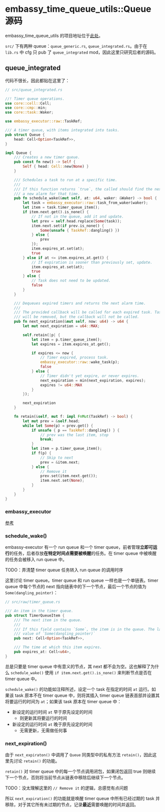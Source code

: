# embassy_time_queue_utils::Queue 源码

embassy_time_queue_utils 的项目地址位于[此处](https://github.com/embassy-rs/embassy/tree/b528ed06e3025e0803e8fd6dc53ac968df9f49bc/embassy-time-queue-utils)。

``src/`` 下有两种 queue：``queue_generic.rs``, ``queue_integrated.rs``。由于在 ``lib.rs`` 中 cfg 只 pub 了 ``queue_integrated`` mod，因此这里只研究后者的源码。

## queue_integrated

代码不很长，因此都贴在这里了：

```rust
// src/queue_integrated.rs

//! Timer queue operations.
use core::cell::Cell;
use core::cmp::min;
use core::task::Waker;

use embassy_executor::raw::TaskRef;

/// A timer queue, with items integrated into tasks.
pub struct Queue {
    head: Cell<Option<TaskRef>>,
}

impl Queue {
    /// Creates a new timer queue.
    pub const fn new() -> Self {
        Self { head: Cell::new(None) }
    }

    /// Schedules a task to run at a specific time.
    ///
    /// If this function returns `true`, the called should find the next expiration time and set
    /// a new alarm for that time.
    pub fn schedule_wake(&mut self, at: u64, waker: &Waker) -> bool {
        let task = embassy_executor::raw::task_from_waker(waker);
        let item = task.timer_queue_item();
        if item.next.get().is_none() {
            // If not in the queue, add it and update.
            let prev = self.head.replace(Some(task));
            item.next.set(if prev.is_none() {
                Some(unsafe { TaskRef::dangling() })
            } else {
                prev
            });
            item.expires_at.set(at);
            true
        } else if at <= item.expires_at.get() {
            // If expiration is sooner than previously set, update.
            item.expires_at.set(at);
            true
        } else {
            // Task does not need to be updated.
            false
        }
    }

    /// Dequeues expired timers and returns the next alarm time.
    ///
    /// The provided callback will be called for each expired task. Tasks that never expire
    /// will be removed, but the callback will not be called.
    pub fn next_expiration(&mut self, now: u64) -> u64 {
        let mut next_expiration = u64::MAX;

        self.retain(|p| {
            let item = p.timer_queue_item();
            let expires = item.expires_at.get();

            if expires <= now {
                // Timer expired, process task.
                embassy_executor::raw::wake_task(p);
                false
            } else {
                // Timer didn't yet expire, or never expires.
                next_expiration = min(next_expiration, expires);
                expires != u64::MAX
            }
        });

        next_expiration
    }

    fn retain(&self, mut f: impl FnMut(TaskRef) -> bool) {
        let mut prev = &self.head;
        while let Some(p) = prev.get() {
            if unsafe { p == TaskRef::dangling() } {
                // prev was the last item, stop
                break;
            }
            let item = p.timer_queue_item();
            if f(p) {
                // Skip to next
                prev = &item.next;
            } else {
                // Remove it
                prev.set(item.next.get());
                item.next.set(None);
            }
        }
    }
}
```

### embassy_executor

[参考](./executor/readme.md)

### schedule_wake()

embassy-executor 有一个 run queue 和一个 timer queue，前者管理**立即可运行**的任务，后者存放**在特定时间点需要被唤醒**的任务。在 timer queue 中被唤醒的任务会被移入 run queue 中。

TODO：弄清楚 timer queue 任务转入 run queue 的调用时序

这里讨论 timer queue。timer queue 和 run queue 一样也是一个单链表。timer queue 中每个节点的 next 指向链表中的下一个节点，最后一个节点的值为 ``Some(dangling_pointer)``：

```rust
// src/raw/timer_queue.rs

/// An item in the timer queue.
pub struct TimerQueueItem {
    /// The next item in the queue.
    ///
    /// If this field contains `Some`, the item is in the queue. The last item in the queue has a
    /// value of `Some(dangling_pointer)`
    pub next: Cell<Option<TaskRef>>,

    /// The time at which this item expires.
    pub expires_at: Cell<u64>,
}
```

总是只要是 timer queue 中有意义的节点，其 next 都不会为空。这也解释了为什么 ``schedule_wake()`` 使用 ``if item.next.get().is_none()`` 来判断节点是否在 timer queue 中。

``schedule_wake()`` 的功能如注释所述，设定一个 task 在指定的时间 ``at`` 运行。如果该 task 原本不在 timer queue 中，则将其插入 timer queue 链表首部并设置其将要运行的时间为 ``at``；如果该 task 原本在 timer queue 中：

- 新设定的运行时间 ``at`` 早于原先设定的时间
    - 则更新其将要运行的时间
- 新设定的运行时间 ``at`` 晚于原先设定的时间
    - 无需更新，无需做任何事

### next_expiration()

由于 ``next_expiraton()`` 中调用了 ``Queue`` 同类型中的私有方法 ``retain()``，因此这里先讨论 ``retain()`` 的功能。

``retain()`` 对 timer queue 中的每一个节点调用闭包，如果闭包返回 true 则继续下一个节点，否则将当前节点从链表中移除后继续下一个节点。

TODO：没太理解这里的 ``// Remove it`` 的逻辑，总感觉有点问题

所以 ``next_expiration()`` 的功能就是唤醒 timer queue 中所有已经过期的 task 并移除，对于其它所有未过期的节点，记录**最近**需要唤醒的时间并返回。 